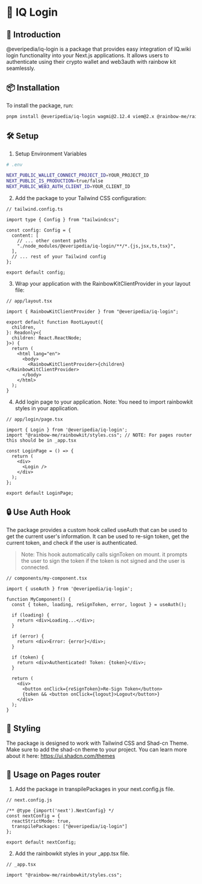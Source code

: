 # 🔐 IQ Login

## 🌟 Introduction

@everipedia/iq-login is a package that provides easy integration of IQ.wiki login functionality into your Next.js applications. It allows users to authenticate using their crypto wallet and web3auth with rainbow kit seamlessly.

## 📦 Installation

To install the package, run:

```bash
pnpm install @everipedia/iq-login wagmi@2.12.4 viem@2.x @rainbow-me/rainbowkit@2.1.4
```

## 🛠️ Setup

1. Setup Environment Variables

```bash
# .env

NEXT_PUBLIC_WALLET_CONNECT_PROJECT_ID=YOUR_PROJECT_ID
NEXT_PUBLIC_IS_PRODUCTION=true/false
NEXT_PUBLIC_WEB3_AUTH_CLIENT_ID=YOUR_CLIENT_ID
```

2. Add the package to your Tailwind CSS configuration:
```tsx
// tailwind.config.ts

import type { Config } from "tailwindcss";

const config: Config = {
  content: [
    // ... other content paths
    "./node_modules/@everipedia/iq-login/**/*.{js,jsx,ts,tsx}",
  ],
  // ... rest of your Tailwind config
};

export default config;
```

3. Wrap your application with the RainbowKitClientProvider in your layout file:

```tsx
// app/layout.tsx

import { RainbowKitClientProvider } from "@everipedia/iq-login";

export default function RootLayout({
  children,
}: Readonly<{
  children: React.ReactNode;
}>) {
  return (
    <html lang="en">
      <body>
        <RainbowKitClientProvider>{children}</RainbowKitClientProvider>
      </body>
    </html>
  );
}
```

4. Add login page to your application. Note: You need to import rainbowkit styles in your application.
```tsx
// app/login/page.tsx

import { Login } from '@everipedia/iq-login';
import "@rainbow-me/rainbowkit/styles.css"; // NOTE: For pages router this should be in _app.tsx

const LoginPage = () => {
  return (
    <div>
      <Login />
    </div>
  );
};

export default LoginPage;
```


## 🔒 Use Auth Hook

The package provides a custom hook called useAuth that can be used to get the current user's information.
It can be used to re-sign token, get the current token, and check if the user is authenticated.

> Note: This hook automatically calls signToken on mount. it prompts the user to sign the token if the token is not signed and the user is connected.


```tsx
// components/my-component.tsx

import { useAuth } from '@everipedia/iq-login';

function MyComponent() {
  const { token, loading, reSignToken, error, logout } = useAuth();

  if (loading) {
    return <div>Loading...</div>;
  }

  if (error) {
    return <div>Error: {error}</div>;
  }

  if (token) {
    return <div>Authenticated! Token: {token}</div>;
  }

  return (
    <div>
      <button onClick={reSignToken}>Re-Sign Token</button>
      {token && <button onClick={logout}>Logout</button>}
    </div>
  );
}
```

## 🎨 Styling

The package is designed to work with Tailwind CSS and Shad-cn Theme. Make sure to add the shad-cn theme to your project.
You can learn more about it here: https://ui.shadcn.com/themes

## 📝 Usage on Pages router

1. Add the package in transpilePackages in your next.config.js file.

```tsx
// next.config.js

/** @type {import('next').NextConfig} */
const nextConfig = {
  reactStrictMode: true,
  transpilePackages: ["@everipedia/iq-login"]
};

export default nextConfig;
``` 
2. Add the rainbowkit styles in your _app.tsx file.

```tsx
// _app.tsx

import "@rainbow-me/rainbowkit/styles.css";
```
